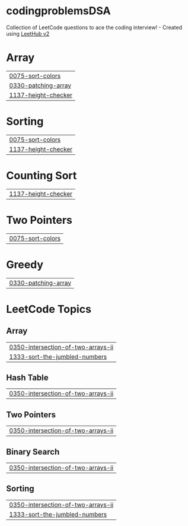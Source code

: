 # codingproblemsDSA
Collection of LeetCode questions to ace the coding interview! - Created using [LeetHub v2](https://github.com/arunbhardwaj/LeetHub-2.0)


# Array
|  |
| ------- |
| [0075-sort-colors](https://github.com/rohitkumar9897/codingproblemsDSA/tree/master/0075-sort-colors) |
| [0330-patching-array](https://github.com/rohitkumar9897/codingproblemsDSA/tree/master/0330-patching-array) |
| [1137-height-checker](https://github.com/rohitkumar9897/codingproblemsDSA/tree/master/1137-height-checker) |
# Sorting
|  |
| ------- |
| [0075-sort-colors](https://github.com/rohitkumar9897/codingproblemsDSA/tree/master/0075-sort-colors) |
| [1137-height-checker](https://github.com/rohitkumar9897/codingproblemsDSA/tree/master/1137-height-checker) |
# Counting Sort
|  |
| ------- |
| [1137-height-checker](https://github.com/rohitkumar9897/codingproblemsDSA/tree/master/1137-height-checker) |
# Two Pointers
|  |
| ------- |
| [0075-sort-colors](https://github.com/rohitkumar9897/codingproblemsDSA/tree/master/0075-sort-colors) |
# Greedy
|  |
| ------- |
| [0330-patching-array](https://github.com/rohitkumar9897/codingproblemsDSA/tree/master/0330-patching-array) |
<!---LeetCode Topics Start-->
# LeetCode Topics
## Array
|  |
| ------- |
| [0350-intersection-of-two-arrays-ii](https://github.com/rohitkumar9897/codingproblemsDSA/tree/master/0350-intersection-of-two-arrays-ii) |
| [1333-sort-the-jumbled-numbers](https://github.com/rohitkumar9897/codingproblemsDSA/tree/master/1333-sort-the-jumbled-numbers) |
## Hash Table
|  |
| ------- |
| [0350-intersection-of-two-arrays-ii](https://github.com/rohitkumar9897/codingproblemsDSA/tree/master/0350-intersection-of-two-arrays-ii) |
## Two Pointers
|  |
| ------- |
| [0350-intersection-of-two-arrays-ii](https://github.com/rohitkumar9897/codingproblemsDSA/tree/master/0350-intersection-of-two-arrays-ii) |
## Binary Search
|  |
| ------- |
| [0350-intersection-of-two-arrays-ii](https://github.com/rohitkumar9897/codingproblemsDSA/tree/master/0350-intersection-of-two-arrays-ii) |
## Sorting
|  |
| ------- |
| [0350-intersection-of-two-arrays-ii](https://github.com/rohitkumar9897/codingproblemsDSA/tree/master/0350-intersection-of-two-arrays-ii) |
| [1333-sort-the-jumbled-numbers](https://github.com/rohitkumar9897/codingproblemsDSA/tree/master/1333-sort-the-jumbled-numbers) |
<!---LeetCode Topics End-->